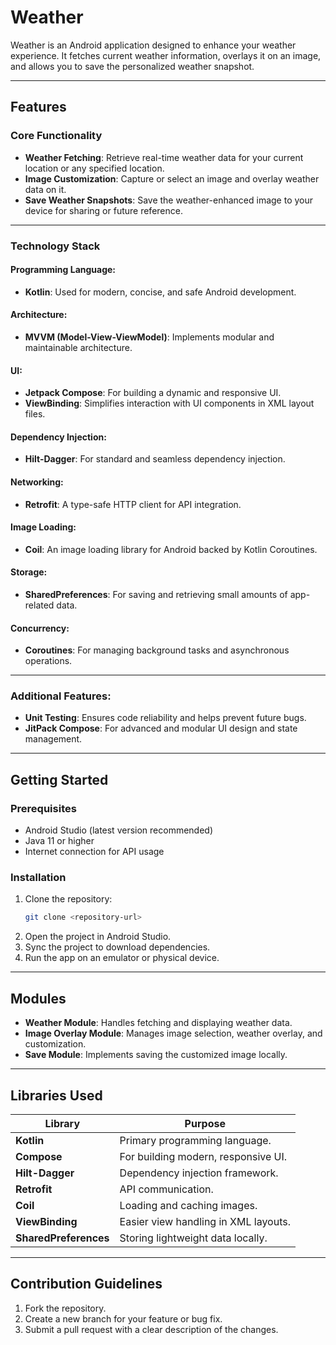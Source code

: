 # Weather

Weather is an Android application designed to enhance your weather experience. It fetches current weather information, overlays it on an image, and allows you to save the personalized weather snapshot. 

---

## Features

### Core Functionality
- **Weather Fetching**: Retrieve real-time weather data for your current location or any specified location.
- **Image Customization**: Capture or select an image and overlay weather data on it.
- **Save Weather Snapshots**: Save the weather-enhanced image to your device for sharing or future reference.

---

### Technology Stack

#### Programming Language:
- **Kotlin**: Used for modern, concise, and safe Android development.

#### Architecture:
- **MVVM (Model-View-ViewModel)**: Implements modular and maintainable architecture.

#### UI:
- **Jetpack Compose**: For building a dynamic and responsive UI.
- **ViewBinding**: Simplifies interaction with UI components in XML layout files.

#### Dependency Injection:
- **Hilt-Dagger**: For standard and seamless dependency injection.

#### Networking:
- **Retrofit**: A type-safe HTTP client for API integration.

#### Image Loading:
- **Coil**: An image loading library for Android backed by Kotlin Coroutines.

#### Storage:
- **SharedPreferences**: For saving and retrieving small amounts of app-related data.

#### Concurrency:
- **Coroutines**: For managing background tasks and asynchronous operations.

---

### Additional Features:
- **Unit Testing**: Ensures code reliability and helps prevent future bugs.
- **JitPack Compose**: For advanced and modular UI design and state management.

---

## Getting Started

### Prerequisites
- Android Studio (latest version recommended)
- Java 11 or higher
- Internet connection for API usage

### Installation
1. Clone the repository:
   ```bash
   git clone <repository-url>
   ```
2. Open the project in Android Studio.
3. Sync the project to download dependencies.
4. Run the app on an emulator or physical device.

---

## Modules
- **Weather Module**: Handles fetching and displaying weather data.
- **Image Overlay Module**: Manages image selection, weather overlay, and customization.
- **Save Module**: Implements saving the customized image locally.

---

## Libraries Used

| Library          | Purpose                                   |
|------------------|-------------------------------------------|
| **Kotlin**       | Primary programming language.             |
| **Compose**      | For building modern, responsive UI.       |
| **Hilt-Dagger**  | Dependency injection framework.           |
| **Retrofit**     | API communication.                        |
| **Coil**         | Loading and caching images.               |
| **ViewBinding**  | Easier view handling in XML layouts.      |
| **SharedPreferences** | Storing lightweight data locally. |

---

## Contribution Guidelines
1. Fork the repository.
2. Create a new branch for your feature or bug fix.
3. Submit a pull request with a clear description of the changes.



